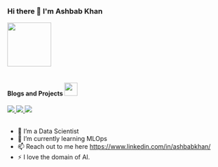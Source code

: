 ### Hi there 👋 I'm Ashbab Khan
<div id="header">
  <img src="https://media.giphy.com/media/Wj116ZszUZEwRIoz0j/giphy.gif" width="100" /> 
</div>
<br />

#### Blogs and Projects <img src="https://media.giphy.com/media/ewh4ipgPw1bBVj4HI5/giphy.gif" width=30 style="margin-bottom: -5px" />  
<div id="badges">
  <a href="https://medium.com/@ashbabkhan12">
    <img src="https://img.shields.io/badge/Medium-grey?logo=medium&logoColor=black&style=for-the-badge" />  
  <a/>
    <a href="https://www.linkedin.com/in/ashbabkhan/">
    <img src="https://img.shields.io/badge/Linkedin-blue?logo=linkedin&logoColor=white&style=for-the-badge" />  
  <a/>  
    <a href="https://wandb.ai/ashbabkhan17">
    <img src="https://img.shields.io/badge/Weights_&_Biases-FFCC33?style=for-the-badge&logo=WeightsAndBiases&logoColor=black" />  
  <a/>    
</div>

<br />
    
- 🔭 I’m a Data Scientist
- 🌱 I’m currently learning MLOps
- 📫 Reach out to me here https://www.linkedin.com/in/ashbabkhan/
- ⚡ I love the domain of AI.
    
